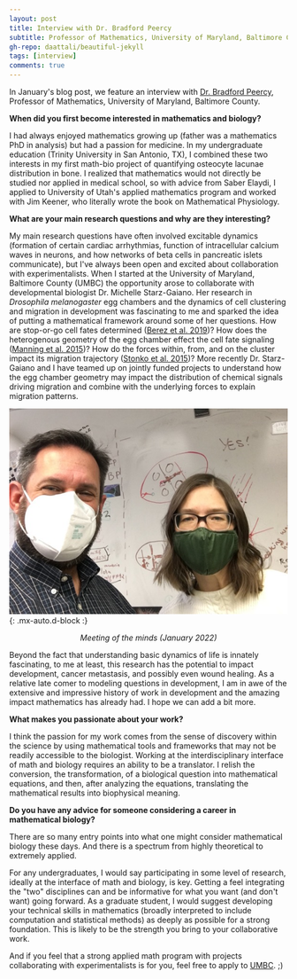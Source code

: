 ```yaml
---
layout: post
title: Interview with Dr. Bradford Peercy
subtitle: Professor of Mathematics, University of Maryland, Baltimore County
gh-repo: daattali/beautiful-jekyll
tags: [interview]
comments: true
---
```


In January's blog post, we feature an interview with [Dr. Bradford Peercy](https://userpages.umbc.edu/~bpeercy/), Professor of Mathematics, University of Maryland, Baltimore County.

**When did you first become interested in mathematics and biology?**

I had always enjoyed mathematics growing up (father was a mathematics PhD in analysis) but had a passion for medicine.  In my undergraduate education (Trinity University in San Antonio, TX), I combined these two interests in my first math-bio project of quantifying osteocyte lacunae distribution in bone. I realized that mathematics would not directly be studied nor applied in medical school, so with advice from Saber Elaydi, I applied to University of Utah's applied mathematics program and worked with Jim Keener, who literally wrote the book on Mathematical Physiology.

**What are your main research questions and why are they interesting?**

My main research questions have often involved excitable dynamics (formation of certain cardiac arrhythmias, function of intracellular calcium waves in neurons, and how networks of beta cells in pancreatic islets communicate), but I've always been open and excited about collaboration with experimentalists.  When I started at the University of Maryland, Baltimore County (UMBC) the opportunity arose to collaborate with developmental biologist Dr. Michelle Starz-Gaiano.  Her research in _Drosophila melanogaster_ egg chambers and the dynamics of cell clustering and migration in development was fascinating to me and sparked the idea of putting a mathematical framework around some of her questions.  How are stop-or-go cell fates determined ([Berez et al. 2019](https://doi.org/10.3389/fphys.2020.00803))?  How does the heterogenous geometry of the egg chamber effect the cell fate signaling ([Manning et al. 2015](https://doi.org/10.1038/ncomms8356))?  How do the forces within, from, and on the cluster impact its migration trajectory ([Stonko et al. 2015](https://doi.org/10.1371/journal.pone.0122799))?  More recently Dr. Starz-Gaiano and I have teamed up on jointly funded projects to understand how the egg chamber geometry may impact the distribution of chemical signals driving migration and combine with the underlying forces to explain migration patterns.  

![Dr. Peercy and Dr. Starz-Gaiano](/uploads/blog_images/peercy/Picture1.jpg){: .mx-auto.d-block :}
<p align="center"><i>Meeting of the minds (January 2022)</i></p>

Beyond the fact that understanding basic dynamics of life is innately fascinating, to me at least, this research has the potential to impact development, cancer metastasis, and possibly even wound healing.  As a relative late comer to modeling questions in development, I am in awe of the extensive and impressive history of work in development and the amazing impact mathematics has already had.  I hope we can add a bit more.

**What makes you passionate about your work?**

I think the passion for my work comes from the sense of discovery within the science by using mathematical tools and frameworks that may not be readily accessible to the biologist.  Working at the interdisciplinary interface of math and biology requires an ability to be a translator.  I relish the conversion, the transformation, of a biological question into mathematical equations, and then, after analyzing the equations, translating the mathematical results into biophysical meaning.

**Do you have any advice for someone considering a career in mathematical biology?**

There are so many entry points into what one might consider mathematical biology these days.  And there is a spectrum from highly theoretical to extremely applied.

For any undergraduates, I would say participating in some level of research, ideally at the interface of math and biology, is key.  Getting a feel integrating the "two" disciplines can and be informative for what you want (and don't want) going forward.  As a graduate student, I would suggest developing your technical skills in mathematics (broadly interpreted to include computation and statistical methods) as deeply as possible for a strong foundation.  This is likely to be the strength you bring to your collaborative work.

And if you feel that a strong applied math program with projects collaborating with experimentalists is for you, feel free to apply to [UMBC](https://mathstat.umbc.edu/graduate-programs-of-study/). ;)
